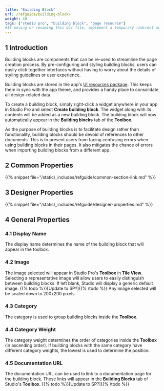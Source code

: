 ```yaml
---
title: "Building Block"
url: /refguide/building-block/
weight: 40
tags: ["studio pro", "building block", "page resource"]
#If moving or renaming this doc file, implement a temporary redirect and let the respective team know they should update the URL in the product. See Mapping to Products for more details.
---
```


## 1 Introduction

Building blocks are components that can be re-used to streamline the page creation process. By pre-configuring and styling building blocks, users can easily click together interfaces without having to worry about the details of styling guidelines or user experience. 

Building blocks are stored in the app's [UI resources package](/refguide/ui-resources-package/). This keeps them in sync with the app theme, and provides a handy place to consolidate all design-related data. 

To create a building block, simply right-click a widget anywhere in your app in Studio Pro and select **Create building block**. The widget along with its contents will be added as a new building block. The building block will now automatically appear in the **Building blocks** tab of the **Toolbox**. 

As the purpose of building blocks is to facilitate design rather than functionality, building blocks should be devoid of references to other documents. This is to prevent users from facing confusing errors when using building blocks in their pages. It also mitigates the chance of errors when importing building blocks from a different app. 

## 2 Common Properties

{{% snippet file="/static/_includes/refguide/common-section-link.md" %}}

## 3 Designer Properties

{{% snippet file="/static/_includes/refguide/designer-properties.md" %}}

## 4 General Properties

### 4.1 Display Name

The display name determines the name of the building block that will appear in the toolbox. 

### 4.2 Image

The image selected will appear in Studio Pro's **Toolbox** in **Tile View**. Selecting a representative image will allow users to easily distinguish between building blocks. If left blank, Studio will display a generic default image. {{% todo %}}[Update to SP?]{{% /todo %}} Any image selected will be scaled down to 200x200 pixels.

### 4.3 Category

The category is used to group building blocks inside the **Toolbox**.

### 4.4 Category Weight

The category weight determines the order of categories inside the **Toolbox** (in ascending order). If building blocks with the same category have different category weights, the lowest is used to determine the position.

### 4.5 Documentation URL

The documentation URL can be used to link to a documentation page for the building block. These links will appear in the **Building Blocks** tab of Studio's **Toolbox**. {{% todo %}}[Update to SP?]{{% /todo %}}
